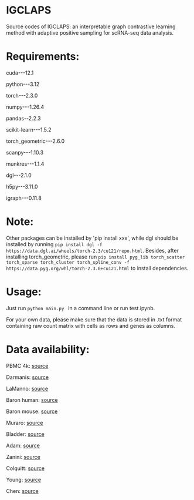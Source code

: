 # IGCLAPS
Source codes of IGCLAPS: an interpretable graph contrastive learning method with adaptive positive sampling for scRNA-seq data analysis.
# Requirements:
cuda---12.1

python---3.12

torch---2.3.0

numpy---1.26.4

pandas--2.2.3

scikit-learn---1.5.2

torch_geometric---2.6.0

scanpy---1.10.3

munkres---1.1.4

dgl---2.1.0

h5py---3.11.0

igraph---0.11.8
# Note:
Other packages can be installed by 'pip install xxx', while dgl should be installed by running 
`pip install dgl -f https://data.dgl.ai/wheels/torch-2.3/cu121/repo.html`. Besides, after installing torch_geometric, please run `pip install pyg_lib torch_scatter torch_sparse torch_cluster torch_spline_conv -f https://data.pyg.org/whl/torch-2.3.0+cu121.html` to install dependencies.  
# Usage:
Just run 
`python main.py
`
in a command line or run test.ipynb.

For your own data, please make sure that the data is stored in .txt format containing raw count matrix with cells as rows and genes as columns. 

# Data availability:
PBMC 4k: [source](https://support.10xgenomics.com/single-cell-gene-expression/datasets/2.1.0/pbmc4k?)

Darmanis: [source](https://www.ncbi.nlm.nih.gov/geo/query/acc.cgi?acc=GSE67835)

LaManno: [source](https://www.ncbi.nlm.nih.gov/geo/query/acc.cgi?acc=GSE76381)

Baron human: [source](https://www.ncbi.nlm.nih.gov/geo/query/acc.cgi?acc=GSE84133)

Baron mouse: [source](https://www.ncbi.nlm.nih.gov/geo/query/acc.cgi?acc=GSE84133)

Muraro: [source](https://www.ncbi.nlm.nih.gov/geo/query/acc.cgi?acc=GSE85241)

Bladder: [source](https://www.ncbi.nlm.nih.gov/geo/query/acc.cgi?acc=GSE108097)

Adam: [source](https://www.ncbi.nlm.nih.gov/geo/query/acc.cgi?acc=GSE94333)

Zanini: [source](https://www.ncbi.nlm.nih.gov/geo/query/acc.cgi?acc=GSE147668)

Colquitt: [source](https://www.ncbi.nlm.nih.gov/geo/query/acc.cgi?acc=GSE150486)

Young: [source](https://ega-archive.org/datasets/)

Chen: [source](https://www.ncbi.nlm.nih.gov/geo/query/acc.cgi?acc=GSE87544)
